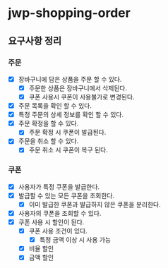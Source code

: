 # jwp-shopping-order

## 요구사항 정리

### 주문
- [x] 장바구니에 담은 상품을 주문 할 수 있다.
    - [x] 주문한 상품은 장바구니에서 삭제된다.
    - [x] 쿠폰 사용시 쿠폰이 사용불가로 변경된다.
- [x] 주문 목록을 확인 할 수 있다.
- [x] 특정 주문의 상세 정보를 확인 할 수 있다.
- [x] 주문 확정을 할 수 있다.
    - [x] 주문 확정 시 쿠폰이 발급된다.
- [x] 주문을 취소 할 수 있다.
    - [x] 주문 취소 시 쿠폰이 복구 된다.

### 쿠폰
- [x] 사용자가 특정 쿠폰을 발급한다.
- [x] 발급할 수 있는 모든 쿠폰을 조회한다.
    - [x] 이미 발급한 쿠폰과 발급하지 않은 쿠폰을 분리한다.
- [x] 사용자의 쿠폰을 조회할 수 있다.
- [x] 쿠폰 사용 시 할인이 된다.
    - [x] 쿠폰 사용 조건이 있다.
        - [x] 특정 금액 이상 시 사용 가능
    - [x] 비율 할인
    - [x] 금액 할인
